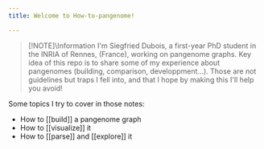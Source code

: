 ```yaml
---
title: Welcome to How-to-pangenome!

---
```


> [!NOTE]\Information
> I'm Siegfried Dubois, a first-year PhD student in the INRIA of Rennes, (France), working on pangenome graphs. Key idea of this repo is to share some of my experience about pangenomes (building, comparison, developpment...). Those are not guidelines but traps I fell into, and that I hope by making this I'll help you avoid!

Some topics I try to cover in those notes:
+ How to [[build]] a pangenome graph
+ How to [[visualize]] it
+ How to [[parse]] and [[explore]] it